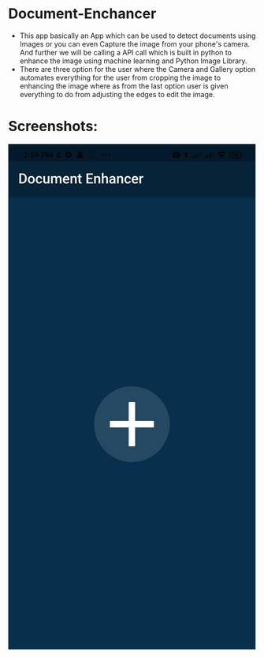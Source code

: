 # Document-Enchancer
* This app basically an App which can be used to detect documents using Images or you can even Capture the image from your phone's camera. And further we will be calling a API call which is built in python to enhance the image using machine learning and Python Image Library.
* There are three option for the user where the Camera and Gallery option automates everything for the user from cropping the image to enhancing the image where as from the last option user is given everything to do from adjusting the edges to edit the image.

# Screenshots:
<img src = 'Frontend/screenshots/1.jpg' height=50%>
